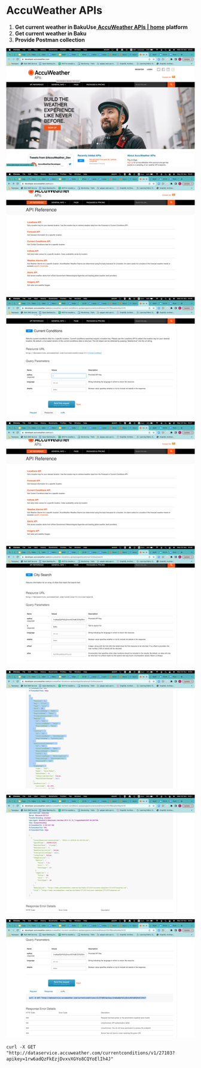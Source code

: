 # AccuWeather APIs

1. **Get current weather in BakuUse**[ **AccuWeather APIs | home**](https://developer.accuweather.com/) **platform**
2. **Get current weather in Baku**
3. **Provide Postman collection**

![](<.gitbook/assets/image (13).png>)

![](<.gitbook/assets/image (3).png>)

![](.gitbook/assets/image.png)

![](<.gitbook/assets/image (12).png>)

![](<.gitbook/assets/image (1).png>)

![](<.gitbook/assets/image (5).png>)

![](<.gitbook/assets/image (19).png>)

![](<.gitbook/assets/image (2).png>)

```
curl -X GET "http://dataservice.accuweather.com/currentconditions/v1/27103?apikey=1rw6adQzFkEzjDvxvXGYo8CQYoElIh4J"
```
